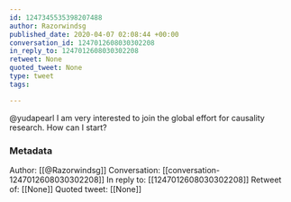 ```yaml
---
id: 1247345535398207488
author: Razorwindsg
published_date: 2020-04-07 02:08:44 +00:00
conversation_id: 1247012608030302208
in_reply_to: 1247012608030302208
retweet: None
quoted_tweet: None
type: tweet
tags:

---
```


@yudapearl I am very interested to join the global effort for causality research. How can I start?

### Metadata

Author: [[@Razorwindsg]]
Conversation: [[conversation-1247012608030302208]]
In reply to: [[1247012608030302208]]
Retweet of: [[None]]
Quoted tweet: [[None]]
